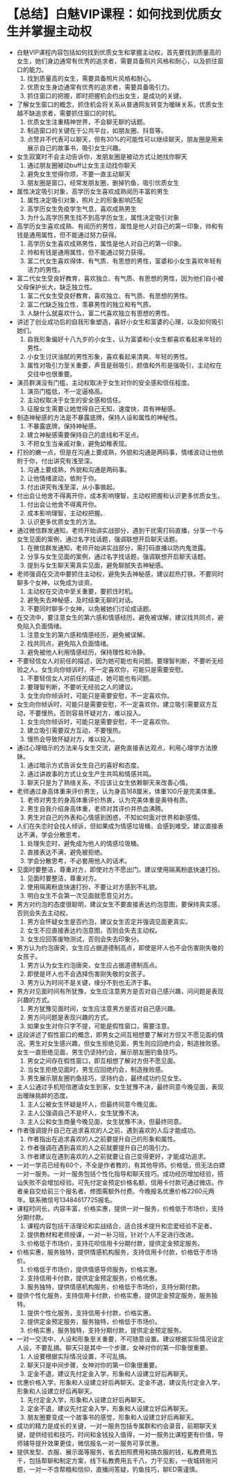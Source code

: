 # 【总结】白魅VIP课程：如何找到优质女生并掌握主动权

-   白魅VIP课程内容包括如何找到优质女生和掌握主动权，首先要找到质量高的女生，她们身边通常有优秀的追求者，需要具备照片风格和耐心，以及抓住窗口的能力。
    1.  找到质量高的女生，需要具备照片风格和耐心。
    2.  优质女生身边通常有优秀的追求者，需要具备吸引力。
    3.  抓住窗口的把握，即时把握机会约出女生，是成功的关键。
-   了解女生窗口的概念，抓住机会将关系从普通网友转变为暧昧关系，优质女生越不缺追求者，需要抓住窗口的时机。
    1.  优质女生注重精神世界，不会聊无聊的话题。
    2.  制造窗口的关键在于公共平台，如朋友圈、抖音等。
    3.  点赞并不代表可以聊天，但有30%的可能性可以继续聊天，朋友圈是用来展示自己的故事书，吸引女生兴趣。
-   女生寂寞时不会主动告诉你，发朋友圈是被动方式让她找你聊天
    1.  通过朋友圈被动buff让女生主动找你聊天
    2.  避免女生觉得你烦，不要一直主动聊天
    3.  朋友圈是窗口，经常发朋友圈，删掉钓鱼，吸引优质女生
-   属性决定吸引对象，高学历女生喜欢成熟阅历丰富的男生
    1.  属性决定吸引对象，照片上的形象影响匹配
    2.  高学历女生免疫学生气息，喜欢成熟男生
    3.  为什么高学历男生找不到高学历女生，属性决定吸引对象
-   高学历女生喜欢成熟、有阅历的男性，属性是他人对自己的第一印象，帅和有钱是通用属性，但不能通过努力获得。
    1.  高学历女生喜欢成熟男性，属性是他人对自己的第一印象。
    2.  帅和有钱是通用属性，但不能通过努力获得。
    3.  富二代女生喜欢得体、有气质、有思想的男性，富婆和小女生喜欢年轻有活力的男性。
-   富二代女生受良好教育，喜欢独立、有气质、有思想的男性，因为他们自小被父母保护长大，缺乏独立性。
    1.  富二代女生受良好教育，喜欢独立、有气质、有思想的男性。
    2.  富二代缺乏独立性，羡慕男性的独立和有气质。
    3.  人缺什么就喜欢什么，富二代喜欢独立有思想的男性。
-   讲述了创业成功后的自我形象塑造，喜好小女生和富婆的心理，以及如何吸引她们。
    1.  自我形象偏好十八九岁的小女生，认为富婆和小女生都喜欢看起来年轻的男性。
    2.  小女生讨厌油腻的男性形象，喜欢看起来清爽、年轻的男性。
    3.  属性对吸引力至关重要，声音是弱吸引，颜值和外形是强吸引，主动权在交往中也很重要。
-   演员群演没有门槛，主动权取决于女生对你的安全感和信任程度。
    1.  演员门槛低，不一定逼格高。
    2.  主动权取决于女生的安全感和信任。
    3.  征服女生需要让她觉得自己无知，速度快，具有神秘感。
-   制造神秘感的方法是不暴露底牌，保持人设和属性的神秘性。
    1.  不暴露底牌，保持神秘感。
    2.  建立神秘感需要保持自己的底线和不足点。
    3.  不把女生当亲戚对象，避免幼稚表现。
-   打扮的嫩一点，但是在沟通上要成熟，外貌和沟通是两码事，情绪波动让他依附于你，付出讲究有浅至深。
    1.  沟通上要成熟，外貌和沟通是两码事。
    2.  让他情绪波动，依附于你。
    3.  付出讲究有浅至深，从小事做起。
-   付出会让他舍不得离开你，成本影响理智，主动权把握和认识更多优质女生。
    1.  付出会让他舍不得离开你。
    2.  成本影响理智，主动权把握。
    3.  认识更多优质女生的方法。
-   通过微信群发通知，老师开始讲实战部分，遇到干扰需打码直播，分享一个与女生见面的案例，通过名字找话题，强调联想开启聊天话题。
    1.  在微信群发通知，老师开始讲实战部分，需打码直播以防内鬼泄露。
    2.  分享与女生见面的案例，通过名字找话题，强调联想开启聊天话题。
    3.  提到与女生聊天需真实见面，避免聊腻失去神秘感。
-   老师强调在交流中要抓住主动权，避免失去神秘感，建议趁热打铁，不要同时聊多个女神，以免成为谈资。
    1.  主动权在交流中至关重要，要抓住时机。
    2.  避免失去神秘感，及时结束无聊的对话。
    3.  不要同时聊多个女神，以免被她们讨论成话题。
-   在交流中，要注意女生的第六感和情感经历，避免被误解，建议找共同点，避免陷入负面情绪。
    1.  注意女生的第六感和情感经历，避免被误解。
    2.  找共同点，避免陷入负面情绪。
    3.  避免被他人利用情感经历，保持理性和冷静。
-   不要轻信女人对前任的描述，因为她可能也有问题。要理智判断，不要听无经验之人。女生向你倾诉时，不一定喜欢你，可能只是需要安慰。
    1.  不要轻信女人对前任的描述，她可能也有问题。
    2.  要理智判断，不要听无经验之人的建议。
    3.  女生向你倾诉时，可能只是需要安慰，不一定喜欢你。
-   女生向你倾诉时，可能只是需要安慰，不一定喜欢你。建立吸引需要双方互动，不要慢热，否则容易怀疑对方，难以投入。
    1.  女生向你倾诉时，可能只是需要安慰，不一定喜欢你。
    2.  建立吸引需要双方互动，不要慢热。
    3.  慢热会导致怀疑对方，难以投入。
-   通过心理暗示的方法来与女生交流，避免直接表达观点，利用心理学方法撩妹。
    1.  通过暗示方式告诉女生自己的喜好和态度。
    2.  通过讲故事的方式让女生产生共鸣和情感共鸣。
    3.  聊天只是为了熟络关系，不应该让女生依赖聊天来改善心情。
-   老师通过身高体重来评价男生，认为身高168厘米，体重100斤是完美体重。
    1.  老师对男生的身高体重评价热衷，认为完美体重是奥特有质。
    2.  男生自我介绍身高体重，老师对其评价并热血沸腾。
    3.  男生对自己的外表和心情感到困惑，不知如何面对世界和新感情。
-   人们在失恋时会找人倾诉，但如果成为情感垃圾桶，会感到难受。建议直接表达不满，学会分散思考。
    1.  处理失恋时，避免成为他人的情感垃圾桶。
    2.  直接表达不满，避免被拒绝。
    3.  学会分散思考，不必套用他人的话术。
-   见面时要整洁，尊重对方，即使对方不愿出门。建议使用隔离粉底快速打扮。
    1.  见面时要整洁，尊重对方。
    2.  使用隔离粉底快速打扮，不要让对方感到不礼貌。
    3.  明白女生不会第一次见面就愿意见对方。
-   男方对约泡的态度很聪明，建议女生不要直接表达约泡意图，要保持真实感，否则会失去主动权。
    1.  男方会怀疑女生是否约泡，建议女生否定并强调见面更真实。
    2.  女生不应直接表达约泡意图，否则会失去主动权。
    3.  女生应回答废物测试，否则会失去印象分。
-   男方认为约泡唐突，女生应占据道德制高点，即使是坏人也不会伤害刚失敬的女孩子。
    1.  男方认为女生约泡唐突，女生应占据道德制高点。
    2.  即使是坏人也不会选择伤害刚失敬的女孩子。
    3.  男方认为时间不是关键，缘分不到也无济于事。
-   男方对见面时间有所犹豫，女生应注意男方是否对自己感兴趣，问问题是表现兴趣的方式。
    1.  男方犹豫见面时间，女生应注意男方是否对自己感兴趣。
    2.  男方问问题是表现兴趣的方式。
    3.  如果女生对你只字不提，可能是假性窗口，需要注意。
-   这段讲述了假性窗口的概念，即男女之间互相想要了解对方但又不愿见面的情况。男生对女生感兴趣，但女生拒绝见面，男生则应回绝约会，制造挫败感。女生一直拒绝见面，男生仍坚持约会，展示朋友圈钓鱼技巧。
    1.  男女之间存在假性窗口，即互相想了解对方但不愿见面。
    2.  当女生拒绝见面时，男生应回绝约会，制造挫败感。
    3.  男生展示朋友圈钓鱼技巧，坚持约会，最终成功约见女生。
-   主人公通过手机短信邀请女生到家，女生犹豫不决，最终同意今晚见面，表现出暧昧挑衅的态度。
    1.  主人公被女生怀疑是坏人，但最终同意今晚见面。
    2.  主人公强调自己不是坏人，女生犹豫不决。
    3.  主人公和女生商量今晚见面，女生犹豫不决，但最终同意。
-   作者强调提升自己在追求喜欢的人之前，遇到喜欢的人后才能成功。
    1.  作者指出在追求喜欢的人之前要提升自己的形象和属性。
    2.  作者强调在遇到喜欢的人之前就要提升自己的吸引力。
    3.  作者建议在遇到喜欢的人之前就要让自己变得更好，才能成功追求。
-   一对一学员已经有60个，不全是作者教的，有其他导师。价格低，但无法白嫖一对一服务。一对一服务包括个性化指导和聊天技巧。成功经历增加经验，搭讪失败不会增加经验。可先付定金预定价格名额，信用卡付款可通过微店。作者亲自交给前三个报名者。修图需额外付费。今晚报名优惠价格2260元两年。联系微信号13484617725报名。
-   课程时间长，内容丰富，价格实惠，提供一对一服务，价格低于市场价，支持分期付款。
    1.  课程内容包括干活理论和实战结合，适合技术提升和恋爱经验不足者。
    2.  提供教材和老师授课，一对一补习班，针对个人不足进行改进。
    3.  价格低于市场价，支持花呗信用卡分期付款，提供定金预定服务。
-   价格实惠，服务独特，提供情感机构服务，支持信用卡付款，价格低于市场价。
    1.  价格低于市场价，提供情感导师服务，价格实惠。
    2.  支持信用卡付款，提供定金预定服务，价格优惠。
    3.  服务独特，提供情感机构服务，价格低于市场价，支持分期付款。
-   提供个性化服务，支持信用卡付款，价格实惠，提供定金预定服务，服务独特。
    1.  提供个性化服务，支持信用卡付款，价格实惠。
    2.  提供定金预定服务，服务独特，价格低于市场价。
    3.  价格实惠，服务独特，支持分期付款，提供定金预定服务。
-   一对一交流中，人设和形象至关重要，不可随意设置。建议根据实际情况设定人设，不要乱搞。聊天只是其中一个步骤，女神对你的第一印象很重要。
    1.  人设要根据实际情况设置，不可乱搞。
    2.  聊天只是中间步骤，女神对你的第一印象很重要。
    3.  定金不退，建议先付定金入学，形象和人设建立好后再聊天。
-   优惠价格入学，形象和人设建立好后再聊天。定金不退，建议先付定金入学，形象和人设建立好后再聊天。
    1.  先付定金入学，形象和人设建立好后再聊天。
    2.  定金不退，建议先付定金入学，形象和人设建立好后再聊天。
    3.  朋友圈要变成一个故事书的感觉，形象和人设建立好后再聊天。
-   成功的精力是成长的关键，一对一服务包括专属群和约会录音，前期聊天关键，提供经验和技巧，时间和金钱投入值得，一对一服务比课程更有价值，导师辅导提升效果更佳，微信报名一对一服务可享优惠。
-   提供发型、衣服、展示面等服务，省去拍照费用和搞衣服的钱，私教费用五千，包括帮聊和制定方案，线下私教费用五千八，力干见影，一夜城转账问题，一对一不含帮粮和信仰，直播间答疑，钓鱼技巧，聊ED需谨慎。